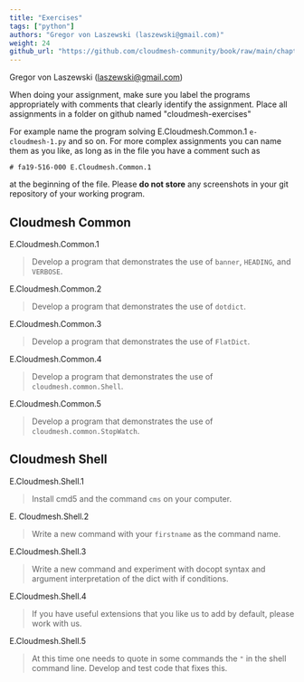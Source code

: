 ```yaml
---
title: "Exercises"
tags: ["python"]
authors: "Gregor von Laszewski (laszewski@gmail.com)"
weight: 24
github_url: "https://github.com/cloudmesh-community/book/raw/main/chapters/prg/python/cloudmesh/exercises.md"
---
```


Gregor von Laszewski (laszewski@gmail.com)



When doing your assignment, make sure you label the programs
appropriately with comments that clearly identify the assignment.
Place all assignments in a folder on github named "cloudmesh-exercises"

For example name the program solving E.Cloudmesh.Common.1
`e-cloudmesh-1.py` and so on. For more complex assignments you can name
them as you like, as long as in the file you have a comment such as

`# fa19-516-000 E.Cloudmesh.Common.1`

at the beginning of the file. Please **do not store** any screenshots in
your git repository of your working program.

## Cloudmesh Common

E.Cloudmesh.Common.1

> Develop a program that demonstrates the use of `banner`,
> `HEADING`, and `VERBOSE`.

E.Cloudmesh.Common.2

> Develop a program that demonstrates the use of `dotdict`.

E.Cloudmesh.Common.3

> Develop a program that demonstrates the use of `FlatDict`.

E.Cloudmesh.Common.4

> Develop a program that demonstrates the use of `cloudmesh.common.Shell`.

E.Cloudmesh.Common.5

> Develop a program that demonstrates the use of `cloudmesh.common.StopWatch`.

## Cloudmesh Shell

E.Cloudmesh.Shell.1

> Install cmd5 and the command `cms` on your computer.

E. Cloudmesh.Shell.2

> Write a new command with your `firstname` as the command name.

E.Cloudmesh.Shell.3

> Write a new command and experiment with docopt syntax and argument
> interpretation of the dict with if conditions.

E.Cloudmesh.Shell.4

> If you have useful extensions that you like us to add by default,
> please work with us.

E.Cloudmesh.Shell.5

> At this time one needs to quote in some commands the `"` in the
> shell command line. Develop and test code that fixes this.